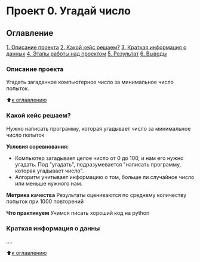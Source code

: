 # Проект 0. Угадай число

## Оглавление
[1. Описание проекта](https://github.com/anna-gruzdeva/sf_data_science/tree/main/project_0/README.md#Описание-проекта)
[2. Какой кейс решаем?](https://github.com/anna-gruzdeva/sf_data_science/tree/main/project_0/README.md#Какой-кейс-решаем)
[3. Краткая информация о данных](https://github.com/anna-gruzdeva/sf_data_science/tree/main/project_0/README.md#Краткая-информация-о-данных)
[4. Этапы работы над проектом](https://github.com/anna-gruzdeva/sf_data_science/tree/main/project_0/README.md#Этапы-работы-над-проектом)
[5. Результат](https://github.com/anna-gruzdeva/sf_data_science/tree/main/project_0/README.md#Результат)
[6. Выводы](https://github.com/anna-gruzdeva/sf_data_science/tree/main/project_0/README.md#Выводы)

### Описание проекта
Угадать загаданное компьютерное число за минимальное число попыток.

:arrow_up:[к оглавлению](https://github.com/anna-gruzdeva/anna-gruzdeva/sf_data_science/tree/main/project_0/README.md#Оглавление)


### Какой кейс решаем?
Нужно написать программу, которая угадывает число за минимальное число попыток

**Условия соревнования:**
- Компьютер загадывает целое число от 0 до 100, и нам его нужно угадать. Под "угадать", подразумевается "написать программу, которая угадывает число".
- Алгоритм учитывает информацию о том, больше ли случайное число или меньше нужного нам.

**Метрика качества**
Результаты оцениваются по среднему количеству попыток при 1000 повторений

**Что практикуем**
Учимся писать хороший код на python


### Краткая информация о данны
....

:arrow_up:[к оглавлению](https://github.com/anna-gruzdeva/anna-gruzdeva/sf_data_science/tree/main/project_0/README.md#Оглавление)